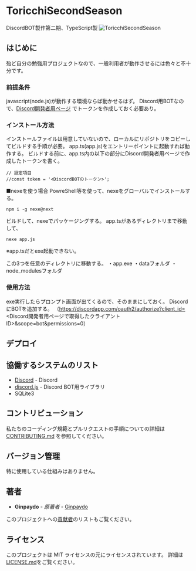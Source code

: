 # ToricchiSecondSeason
DiscordBOT製作第二期、TypeScript製
![ToricchiSecondSeason](https://user-images.githubusercontent.com/39305262/54169110-c287ea00-44b4-11e9-80db-ceb1c9bde233.png "ToricchiSecondSeason")
## はじめに
殆ど自分の勉強用プロジェクトなので、一般利用者が動作させるには色々と不十分です。
### 前提条件
javascript(node.js)が動作する環境ならば動かせるはず。
Discord用BOTなので、[Discord開発者用ページ](https://discordapp.com/developers/applications/) でトークンを作成しておく必要あり。

### インストール方法
インストールファイルは用意していないので、ローカルにリポジトリをコピーしてビルドする手順が必要。
app.ts(app.js)をエントリーポイントに起動すれば動作する。
ビルドする前に、app.ts内の以下の部分にDiscord開発者用ページで作成したトークンを書く。
```
// 設定項目
//const token = '<DiscordBOTのトークン>';
```

■nexeを使う場合
PowreShell等を使って、nexeをグローバルでインストールする。
```
npm i -g nexe@next
```
ビルドして、nexeでパッケージングする。
app.tsがあるディレクトリまで移動して、
```
nexe app.js
```
※app.tsだとexe起動できない。

この3つを任意のディレクトリに移動する。
・app.exe
・dataフォルダ
・node_modulesフォルダ

### 使用方法
exe実行したらプロンプト画面が出てくるので、そのままにしておく。
DiscordにBOTを追加する。
（https://discordapp.com/oauth2/authorize?client_id=<Discord開発者用ページで取得したクライアントID>&scope=bot&permissions=0）

## デプロイ
## 協働するシステムのリスト
* [Discord](https://discordapp.com/) - Discord
* [discord.js](https://discord.js.org/#/) - Discord BOT用ライブラリ
* SQLite3

## コントリビューション
私たちのコーディング規範とプルリクエストの手順についての詳細は[CONTRIBUTING.md](https://gist.github.com/PurpleBooth/b24679402957c63ec426) を参照してください。
## バージョン管理
特に使用している仕組みはありません。
## 著者
* **Ginpaydo** - *原著者* - [Ginpaydo](https://github.com/ginpaydo)  

このプロジェクトへの[貢献者](https://github.com/ginpaydo/ToricchiSecondSeason/contributors)のリストもご覧ください。
## ライセンス
このプロジェクトは MIT ライセンスの元にライセンスされています。 詳細は[LICENSE.md](LICENSE.md)をご覧ください。
